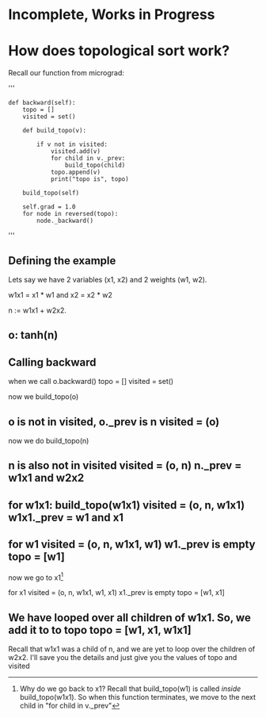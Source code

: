 # Incomplete, Works in Progress


# How does topological sort work?

Recall our function from micrograd:

'''

    def backward(self):
        topo = []
        visited = set()

        def build_topo(v):
            
            if v not in visited:
                visited.add(v)
                for child in v._prev:
                    build_topo(child)
                topo.append(v)
                print("topo is", topo)
        
        build_topo(self)

        self.grad = 1.0
        for node in reversed(topo):
            node._backward()



'''

## Defining the example

Lets say we have 2 variables (x1, x2) and 2 weights (w1, w2).

w1x1 = x1 * w1 and x2 = x2 * w2

n := w1x1 + w2x2. 

o: tanh(n)
----

## Calling backward

when we call o.backward()
topo = []
visited = set()

now we build_topo(o)

o is not in visited, o._prev is n
visited = (o)
----

now we do build_topo(n)

n is also not in visited
visited = (o, n)
n._prev = w1x1 and w2x2
----

for w1x1:
build_topo(w1x1)
visited = (o, n, w1x1)
w1x1._prev = w1 and x1
----

for w1
visited = (o, n, w1x1, w1)
w1._prev is empty
topo = [w1]
----

now we go to x1[^1]


for x1
visited = (o, n, w1x1, w1, x1)
x1._prev is empty
topo = [w1, x1]


We have looped over all children of w1x1. So, we add it to to topo
topo = [w1, x1, w1x1]
----

Recall that w1x1 was a child of n, and we are yet to loop over the children of w2x2. I'll save you the details and just give you the values of topo and visited

[^1]: Why do we go back to x1? Recall that build_topo(w1) is called *inside* build_topo(w1x1). So when this function terminates, we move to the next child in "for child in v._prev"


